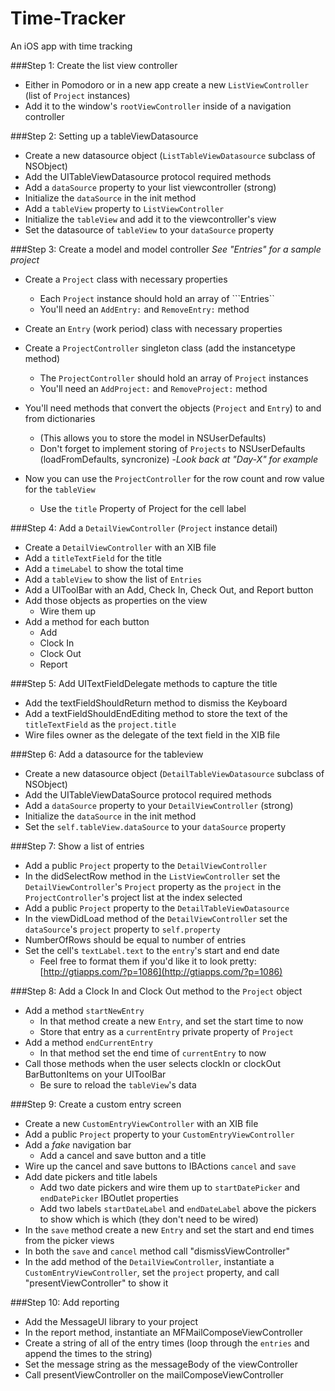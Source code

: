 Time-Tracker
============

An iOS app with time tracking

###Step 1: Create the list view controller
- Either in Pomodoro or in a new app create a new ```ListViewController``` (list of ```Project``` instances)
- Add it to the window's ```rootViewController``` inside of a navigation controller

###Step 2: Setting up a tableViewDatasource
- Create a new datasource object (```ListTableViewDatasource``` subclass of NSObject)
- Add the UITableViewDatasource protocol required methods
- Add a ```dataSource``` property to your list viewcontroller (strong)
- Initialize the ```dataSource``` in the init method
- Add a ```tableView``` property to ```ListViewController```
- Initialize the ```tableView``` and add it to the viewcontroller's view
- Set the datasource of ```tableView``` to your ```dataSource``` property

###Step 3: Create a model and model controller
*See "Entries" for a sample project*
- Create a ```Project``` class with necessary properties
  - Each ```Project``` instance should hold an array of ```Entries``
  - You'll need an ```AddEntry:``` and ```RemoveEntry:``` method
- Create an ```Entry``` (work period) class with necessary properties
- Create a ```ProjectController``` singleton class (add the instancetype method)
  - The ```ProjectController``` should hold an array of ```Project``` instances
  - You'll need an ```AddProject:``` and ```RemoveProject:``` method

- You'll need methods that convert the objects (```Project``` and ```Entry```) to and from dictionaries
    - (This allows you to store the model in NSUserDefaults)
    - Don't forget to implement storing of ```Projects``` to NSUserDefaults (loadFromDefaults, syncronize)
      -*Look back at "Day-X" for example*
- Now you can use the ```ProjectController``` for the row count and row value for the ```tableView```
  - Use the ```title``` Property of Project for the cell label

###Step 4: Add a ```DetailViewController``` (```Project``` instance detail)
- Create a ```DetailViewController``` with an XIB file
- Add a ```titleTextField``` for the title
- Add a ```timeLabel``` to show the total time
- Add a ```tableView``` to show the list of ```Entries```
- Add a UIToolBar with an Add, Check In, Check Out, and Report button
- Add those objects as properties on the view
  - Wire them up
- Add a method for each button
  - Add
  - Clock In
  - Clock Out
  - Report

###Step 5: Add UITextFieldDelegate methods to capture the title
- Add the textFieldShouldReturn method to dismiss the Keyboard
- Add a textFieldShouldEndEditing method to store the text of the ```titleTextField``` as the ```project.title```
- Wire files owner as the delegate of the text field in the XIB file

###Step 6: Add a datasource for the tableview
- Create a new datasource object (```DetailTableViewDatasource``` subclass of NSObject)
- Add the UITableViewDataSource protocol required methods
- Add a ```dataSource``` property to your ```DetailViewController``` (strong)
- Initialize the ```dataSource``` in the init method
- Set the ```self.tableView.dataSource``` to your ```dataSource``` property

###Step 7: Show a list of entries
- Add a public ```Project``` property to the ```DetailViewController```
- In the didSelectRow method in the ```ListViewController``` set the ```DetailViewController```'s ```Project``` property as the ```project``` in the ```ProjectController```'s project list at the index selected
- Add a public ```Project``` property to the ```DetailTableViewDatasource```
- In the viewDidLoad method of the ```DetailViewController``` set the ```dataSource```'s ```project``` property to ```self.property```
- NumberOfRows should be equal to number of entries
- Set the cell's ```textLabel.text``` to the ```entry```'s start and end date
  - Feel free to format them if you'd like it to look pretty: [http://gtiapps.com/?p=1086](http://gtiapps.com/?p=1086)

###Step 8: Add a Clock In and Clock Out method to the ```Project``` object
- Add a method ```startNewEntry```
  - In that method create a new ```Entry```, and set the start time to now
  - Store that entry as a ```currentEntry``` private property of ```Project```
- Add a method ```endCurrentEntry```
  - In that method set the end time of ```currentEntry``` to now
- Call those methods when the user selects clockIn or clockOut BarButtonItems on your UIToolBar
  - Be sure to reload the ```tableView```'s data

###Step 9: Create a custom entry screen
- Create a new ```CustomEntryViewController``` with an XIB file
- Add a public ```Project``` property to your ```CustomEntryViewController```
- Add a *fake* navigation bar 
  - Add a cancel and save button and a title
- Wire up the cancel and save buttons to IBActions ```cancel``` and ```save```
- Add date pickers and title labels
  - Add two date pickers and wire them up to ```startDatePicker``` and ```endDatePicker``` IBOutlet properties
  - Add two labels ```startDateLabel``` and ```endDateLabel``` above the pickers to show which is which (they don't need to be wired)
- In the ```save``` method create a new ```Entry``` and set the start and end times from the picker views
- In both the ```save``` and ```cancel``` method call "dismissViewController"
- In the add method of the ```DetailViewController```, instantiate a ```CustomEntryViewController```, set the ```project``` property, and call "presentViewController" to show it

###Step 10: Add reporting
- Add the MessageUI library to your project
- In the report method, instantiate an MFMailComposeViewController 
- Create a string of all of the entry times (loop through the ```entries``` and append the times to the string)
- Set the message string as the messageBody of the viewController
- Call presentViewController on the mailComposeViewController

